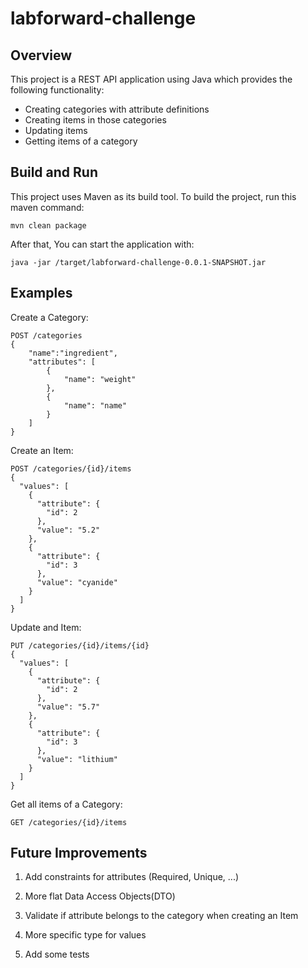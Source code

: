 # labforward-challenge
## Overview
This project is a REST API application using Java which provides the following functionality:

* Creating categories with attribute definitions
* Creating items in those categories
* Updating items
* Getting items of a category

## Build and Run
This project uses Maven as its build tool. To build the project, run this maven command:

```
mvn clean package
```

After that, You can start the application with:

```
java -jar /target/labforward-challenge-0.0.1-SNAPSHOT.jar
```

## Examples
Create a Category:
```
POST /categories
{
    "name":"ingredient",
    "attributes": [
        {
            "name": "weight"
        },
        {
            "name": "name"
        }
    ]
}
```

Create an Item:
```
POST /categories/{id}/items
{
  "values": [
    {
      "attribute": {
        "id": 2
      },
      "value": "5.2"
    },
    {
      "attribute": {
        "id": 3
      },
      "value": "cyanide"
    }
  ]
}
```
Update and Item:
```
PUT /categories/{id}/items/{id}
{
  "values": [
    {
      "attribute": {
        "id": 2
      },
      "value": "5.7"
    },
    {
      "attribute": {
        "id": 3
      },
      "value": "lithium"
    }
  ]
}
```
Get all items of a Category:
```
GET /categories/{id}/items
```

## Future Improvements
1. Add constraints for attributes (Required, Unique, ...)

1. More flat Data Access Objects(DTO)

1. Validate if attribute belongs to the category when creating an Item

1. More specific type for values

1. Add some tests
